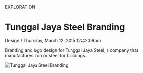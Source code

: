 <p class="type">EXPLORATION</p>

# Tunggal Jaya Steel Branding

<p class="meta">Design  /  Thursday, March 12, 2015 12:42:09pm</p>

Branding and logo design for Tunggal Jaya Steel, a company that manufactures iron or steel for buildings.

![Tunggal Jaya Steel Branding](https://farooq-agent.web.app/assets/images/works/large/fO2zMMIq_work_image.png)

